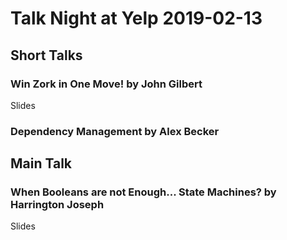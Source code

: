# Talk Night at Yelp 2019-02-13

## Short Talks

### Win Zork in One Move! by John Gilbert

Slides

### Dependency Management by Alex Becker

## Main Talk

### When Booleans are not Enough... State Machines? by Harrington Joseph

Slides
